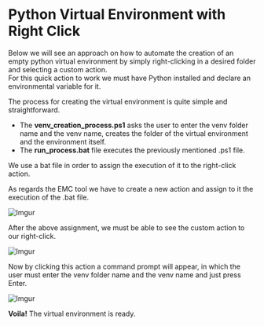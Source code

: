 # Python Virtual Environment with Right Click

Below we will see an approach on how to automate the creation of an empty python virtual environment by simply right-clicking in a desired folder and selecting a custom action.   
For this quick action to work we must have Python installed and declare an environmental variable for it. 

The process for creating the virtual environment is quite simple and straightforward. 

* The **venv_creation_process.ps1** asks the user to enter the venv folder name and the venv name, creates the folder of the virtual environment and the environment itself. 
* The **run_process.bat** file executes the previously mentioned .ps1 file.

We use a bat file in order to assign the execution of it to the right-click action.  

As regards the EMC tool we have to create a new action and assign to it the execution of the .bat file.  

![Imgur](https://i.imgur.com/QCk2nrul.png)  

After the above assignment, we must be able to see the custom action to our right-click.  

![Imgur](https://i.imgur.com/XG2tNvMl.png)  

Now by clicking this action a command prompt will appear, in which the user must enter the venv folder name and the venv name and just press Enter.

![Imgur](https://i.imgur.com/0rI6yjEl.png)  

**Voila!** The virtual environment is ready.

